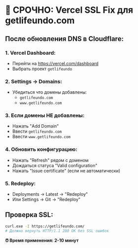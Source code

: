 # 🚨 СРОЧНО: Vercel SSL Fix для getlifeundo.com

## После обновления DNS в Cloudflare:

### 1. Vercel Dashboard:
- Перейти на https://vercel.com/dashboard
- Выбрать проект `getlifeundo`

### 2. Settings → Domains:
- Убедиться что домены добавлены:
  - `getlifeundo.com`
  - `www.getlifeundo.com`

### 3. Если домены НЕ добавлены:
- Нажать "Add Domain"
- Ввести `getlifeundo.com`
- Ввести `www.getlifeundo.com`

### 4. Обновить конфигурацию:
- Нажать "Refresh" рядом с доменом
- Дождаться статуса "Valid configuration"
- Нажать "Issue certificate" (если не автоматически)

### 5. Redeploy:
- Deployments → Latest → "Redeploy"
- Или Settings → Git → "Redeploy"

## Проверка SSL:
```bash
curl.exe -I https://getlifeundo.com/
# Должно вернуть HTTP/1.1 200 OK без SSL ошибок
```

**⏰ Время применения: 2-10 минут**


